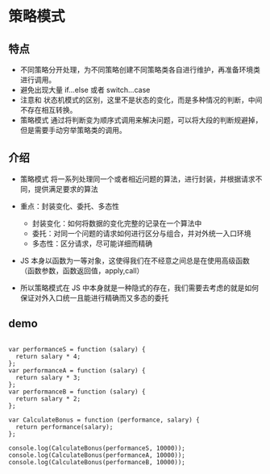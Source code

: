 # 策略模式

## 特点

- 不同策略分开处理，为不同策略创建不同策略类各自进行维护，再准备环境类进行调用。
- 避免出现大量 if...else 或者 switch...case
- 注意和 状态机模式的区别，这里不是状态的变化，而是多种情况的判断，中间不存在相互转换。
- 策略模式 通过将判断变为顺序式调用来解决问题，可以将大段的判断规避掉，但是需要手动穷举策略类的调用。

## 介绍

- 策略模式 将一系列处理同一个或者相近问题的算法，进行封装，并根据请求不同，提供满足要求的算法

- 重点：封装变化、委托、多态性

  - 封装变化：如何将数据的变化完整的记录在一个算法中
  - 委托：对同一个问题的请求如何进行区分与组合，并对外统一入口环境
  - 多态性：区分请求，尽可能详细而精确

- JS 本身以函数为一等对象，这使得我们在不经意之间总是在使用高级函数（函数参数，函数返回值，apply,call）
- 所以策略模式在 JS 中本身就是一种隐式的存在，我们需要去考虑的就是如何保证对外入口统一且能进行精确而又多态的委托

## demo

```language=javascript

var performanceS = function (salary) {
  return salary * 4;
};
var performanceA = function (salary) {
  return salary * 3;
};
var performanceB = function (salary) {
  return salary * 2;
};

var CalculateBonus = function (performance, salary) {
  return performance(salary);
};

console.log(CalculateBonus(performanceS, 10000));
console.log(CalculateBonus(performanceA, 10000));
console.log(CalculateBonus(performanceB, 10000));

```
